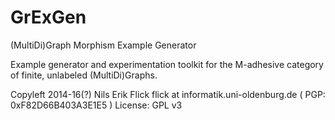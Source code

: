 # GrExGen
(MultiDi)Graph Morphism Example Generator

Example generator and experimentation toolkit for the
   M-adhesive category of finite, unlabeled (MultiDi)Graphs.

   Copyleft 2014-16(?) Nils Erik Flick
   flick at informatik.uni-oldenburg.de
   ( PGP: 0xF82D66B403A3E1E5 )
   License: GPL v3
